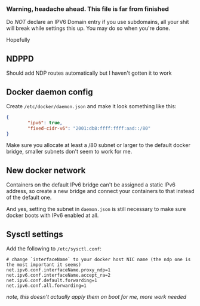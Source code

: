 ### Warning, headache ahead. This file is far from finished
Do *NOT* declare an IPV6 Domain entry if you use subdomains, all your shit will break while settings this up. You may do so when you're done.
  
  Hopefully

## NDPPD
  Should add NDP routes automatically but I haven't gotten it to work
 
## Docker daemon config
  Create `/etc/docker/daemon.json` and make it look something like this:
```json
{
        "ipv6": true,
        "fixed-cidr-v6": "2001:db8:ffff:ffff:aad::/80"
}
```
Make sure you allocate at least a /80 subnet or larger to the default docker bridge, smaller subnets don't seem to work for me.
  
## New docker network
  Containers on the default IPv6 bridge can't be assigned a static IPv6 address, so create a new bridge and connect your containers to that instead of the default one.
  
  And yes, setting the subnet in `daemon.json` is still necessary to make sure docker boots with IPv6 enabled at all.
 
## Sysctl settings


Add the following to `/etc/sysctl.conf`:

```
# change `interfaceName` to your docker host NIC name (the ndp one is the most important it seems)
net.ipv6.conf.interfaceName.proxy_ndp=1
net.ipv6.conf.interfaceName.accept_ra=2
net.ipv6.conf.default.forwarding=1
net.ipv6.conf.all.forwarding=1
```
_note, this doesn't actually apply them on boot for me, more work needed_


